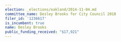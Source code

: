 ```yaml
---
election: _elections/oakland/2014-11-04.md
committee_name: Desley Brooks for City Council 2018
filer_id: '1236617'
is_incumbent: true
name: Desley Brooks
public_funding_received: "$17,921"
---
```

